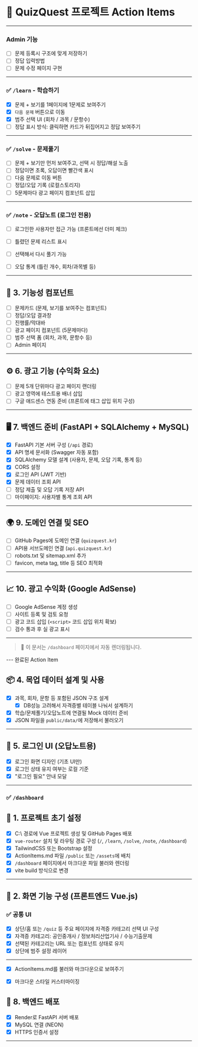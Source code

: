 # 🚀 QuizQuest 프로젝트 Action Items
---
### Admin 기능
- [ ] 문제 등록시 구조에 맞게 저장하기
- [ ] 정답 입력방법
- [ ] 문제 수정 페이지 구현

---

### ✅ `/learn` - 학습하기

- [x] 문제 + 보기를 1페이지에 1문제로 보여주기  
- [x] `다음 문제` 버튼으로 이동  
- [x] 범주 선택 UI (회차 / 과목 / 문항수)
- [ ] 정답 표시 방식: 클릭하면 카드가 뒤집어지고 정답 보여주기

---

### ✅ `/solve` - 문제풀기

- [ ] 문제 + 보기만 먼저 보여주고, 선택 시 정답/해설 노출  
- [ ] 정답이면 초록, 오답이면 빨간색 표시  
- [ ] 다음 문제로 이동 버튼  
- [ ] 정답/오답 기록 (로컬스토리지)  
- [ ] 5문제마다 광고 페이지 컴포넌트 삽입  

---

### ✅ `/note` - 오답노트 (로그인 전용)

- [ ] 로그인한 사용자만 접근 가능 (프론트에선 더미 체크)  
- [ ] 틀렸던 문제 리스트 표시  
- [ ] 선택해서 다시 풀기 가능  
- [ ] 오답 통계 (틀린 개수, 회차/과목별 등)  


---

## 🔧 3. 기능성 컴포넌트

- [ ] 문제카드 (문제, 보기를 보여주는 컴포넌트)  
- [ ] 정답/오답 결과창  
- [ ] 진행률/막대바  
- [ ] 광고 페이지 컴포넌트 (5문제마다)  
- [ ] 범주 선택 폼 (회차, 과목, 문항수 등)  
- [ ] Admin 페이지

---

## ⚙️ 6. 광고 기능 (수익화 요소)

- [ ] 문제 5개 단위마다 광고 페이지 랜더링  
- [ ] 광고 영역에 테스트용 배너 삽입  
- [ ] 구글 애드센스 연동 준비 (프론트에 태그 삽입 위치 구성)  

---

## 🖥️ 7. 백엔드 준비 (FastAPI + SQLAlchemy + MySQL)

- [x] FastAPI 기본 서버 구성 (`/api` 경로)  
- [x] API 명세 문서화 (Swagger 자동 포함)  
- [x] SQLAlchemy 모델 설계 (사용자, 문제, 오답 기록, 통계 등)  
- [x] CORS 설정  
- [x] 로그인 API (JWT 기반)  
- [x] 문제 데이터 조회 API  
- [ ] 정답 제출 및 오답 기록 저장 API  
- [ ] 마이페이지: 사용자별 통계 조회 API  

---

## 🌍 9. 도메인 연결 및 SEO

- [ ] GitHub Pages에 도메인 연결 (`quizquest.kr`)  
- [ ] API용 서브도메인 연결 (`api.quizquest.kr`)  
- [ ] robots.txt 및 sitemap.xml 추가  
- [ ] favicon, meta tag, title 등 SEO 최적화  

---

## 📈 10. 광고 수익화 (Google AdSense)

- [ ] Google AdSense 계정 생성  
- [ ] 사이트 등록 및 검토 요청  
- [ ] 광고 코드 삽입 (`<script>` 코드 삽입 위치 확보)  
- [ ] 검수 통과 후 실 광고 표시  

---

> 📌 이 문서는 `/dashboard` 페이지에서 자동 렌더링됩니다.  

--- 완료된 Action Item

## 📦 4. 목업 데이터 설계 및 사용

- [x] 과목, 회차, 문항 등 포함된 JSON 구조 설계  
  - [x] DB성능 고려해서 자격증별 테이블 나눠서 설계하기
- [x] 학습/문제풀기/오답노트에 연결될 Mock 데이터 준비  
- [x] JSON 파일을 `public/data/`에 저장해서 불러오기  

---

## 🔐 5. 로그인 UI (오답노트용)

- [x] 로그인 화면 디자인 (기초 UI만)  
- [x] 로그인 상태 유지 여부는 로컬 기준  
- [x] "로그인 필요" 안내 모달  

---


### ✅ `/dashboard`

## 📁 1. 프로젝트 초기 설정

- [x] C:\ 경로에 Vue 프로젝트 생성 및 GitHub Pages 배포  
- [x] `vue-router` 설치 및 라우팅 경로 구성 (`/`, `/learn`, `/solve`, `/note`, `/dashboard`)  
- [x] TailwindCSS 또는 Bootstrap 설정  
- [x] ActionItems.md 파일 `/public` 또는 `/assets`에 배치  
- [x] `/dashboard` 페이지에서 마크다운 파일 불러와 렌더링  
- [x] vite build 방식으로 변경

---

## 🧩 2. 화면 기능 구성 (프론트엔드 Vue.js)

### ✅ 공통 UI

- [x] 상단/홈 또는 `/quiz` 등 주요 페이지에 자격증 카테고리 선택 UI 구성  
- [x] 자격증 카테고리: 공인중개사 / 정보처리산업기사 / 수능기출문제
- [x] 선택된 카테고리는 URL 또는 컴포넌트 상태로 유지
- [x] 상단에 범주 설정 레이어
---

- [x] ActionItems.md를 불러와 마크다운으로 보여주기  
- [x] 마크다운 스타일 커스터마이징  


## 🚀 8. 백엔드 배포

- [x] Render로 FastAPI 서버 배포  
- [x] MySQL 연결 (NEON)  
- [x] HTTPS 인증서 설정  

---
